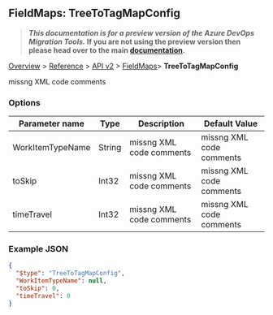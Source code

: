 ## FieldMaps: TreeToTagMapConfig

>**_This documentation is for a preview version of the Azure DevOps Migration Tools._ If you are not using the preview version then please head over to the main [documentation](https://nkdagility.github.io/azure-devops-migration-tools).**

[Overview](/docs/index.md) > [Reference](/docs/Reference/index.md) > [API v2](/docs/Reference/v2/index.md) > [FieldMaps](/docs/Reference/v2/FieldMaps/index.md)> **TreeToTagMapConfig**

missng XML code comments

### Options

| Parameter name         | Type    | Description                              | Default Value                            |
|------------------------|---------|------------------------------------------|------------------------------------------|
| WorkItemTypeName | String | missng XML code comments | missng XML code comments |
| toSkip | Int32 | missng XML code comments | missng XML code comments |
| timeTravel | Int32 | missng XML code comments | missng XML code comments |


### Example JSON

```JSON
{
  "$type": "TreeToTagMapConfig",
  "WorkItemTypeName": null,
  "toSkip": 0,
  "timeTravel": 0
}
```